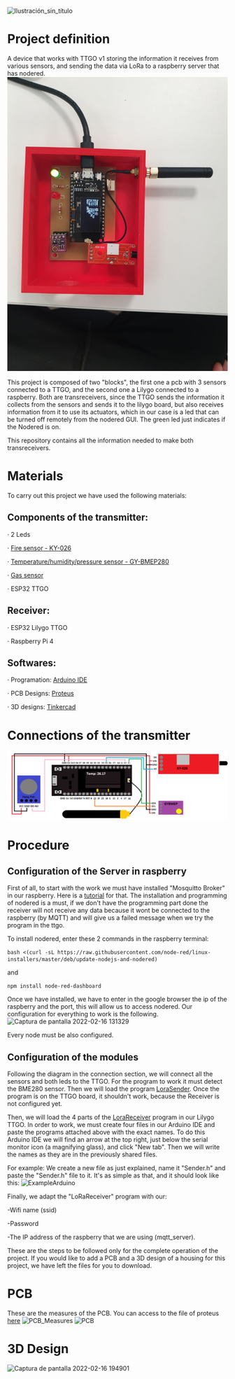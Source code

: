 ![Ilustración_sin_título](https://user-images.githubusercontent.com/99401726/154334460-24138f31-9a9d-40b4-869c-5050c6baabe6.jpg)

# Project definition
A device that works with TTGO v1 storing the information it receives from various sensors, and sending the data via LoRa to a raspberry server that has nodered. 
![ProjectWithNoCase](https://github.com/Ariadna2002/FLora-Comunica2/blob/main/Images/ProjectWithNoCase.jpeg)

This project is composed of two "blocks", the first one a pcb with 3 sensors connected to a TTGO, and the second one a Lilygo connected to a raspberry. Both are transreceivers, since the TTGO sends the information it collects from the sensors and sends it to the lilygo board, but also receives information from it to use its actuators, which in our case is a led that can be turned off remotely from the nodered GUI. The green led just indicates if the Nodered is on.

This repository contains all the information needed to make both transreceivers.

# Materials
To carry out this project we have used the following materials:

## Components of the transmitter:

· 2 Leds 

· [Fire sensor - KY-026](https://hobbyking.com/es_es/keyes-flame-sensor-module-for-arduino.html?wrh_pdp=7&countrycode=ES&gclid=Cj0KCQiA3rKQBhCNARIsACUEW_a4FJTaPsVnPIupxuU-vIrrFga68_RIqFARL68YgrhCmGbWckRRJigaAnNfEALw_wcB)

· [Temperature/humidity/pressure sensor - GY-BMEP280](https://es.aliexpress.com/item/1005003089223378.html?gatewayAdapt=glo2esp&_randl_currency=EUR&_randl_shipto=ES&src=google&aff_fcid=63d0ffc3a82642d5a0fcf167d65251ed-1645005589147-05136-UneMJZVf&aff_fsk=UneMJZVf&aff_platform=aaf&sk=UneMJZVf&aff_trace_key=63d0ffc3a82642d5a0fcf167d65251ed-1645005589147-05136-UneMJZVf&terminal_id=974d9b7ff4e5452b8d3eb89935d3f2a6)

· [Gas sensor](https://www.smart-prototyping.com/MQ-9-carbon-monoxide,-combustible-gas-sensor-detection-alarm-module.html)

· ESP32 TTGO

## Receiver:

· ESP32 Lilygo TTGO

· Raspberry Pi 4

## Softwares:

· Programation: [Arduino IDE](https://www.arduino.cc/)

· PCB Designs: [Proteus](https://componentsearchengine.com/library/proteus?gclid=Cj0KCQiA3rKQBhCNARIsACUEW_aY6RcRdgSPUMMehsdv-Bzp3LncFmYT_sYbc0FBilARIvG0W2LUSLcaAgRlEALw_wcB)

· 3D designs: [Tinkercad](https://www.tinkercad.com/dashboard)


# Connections of the transmitter
![Image1](https://github.com/Ariadna2002/FLora-Comunica2/blob/main/Schematic.png)

# Procedure 

## Configuration of the Server in raspberry

First of all, to start with the work we must have installed "Mosquitto Broker" in our raspberry. Here is a [tutorial](https://domotuto.com/instalacion-de-mosquitto-mqtt-broker-en-raspberry-pi/) for that. The installation and programming of nodered is a must, if we don't have the programming part done the receiver will not receive any data because it wont be connected to the raspberry (by MQTT) and will give us a failed message when we try the program in the ttgo. 

To install nodered, enter these 2 commands in the raspberry terminal:
```
bash <(curl -sL https://raw.githubusercontent.com/node-red/linux-installers/master/deb/update-nodejs-and-nodered)
```
and 
```
npm install node-red-dashboard
```
Once we have installed, we have to enter in the google browser the ip of the raspberry and the port, this will allow us to access nodered. Our configuration for everything to work is the following.
![Captura de pantalla 2022-02-16 131329](https://user-images.githubusercontent.com/99401726/154263679-7e6f2584-875b-4944-b4a6-73cab04c53bf.png)

Every node must be also configured. 

## Configuration of the modules

Following the diagram in the connection section, we will connect all the sensors and both leds to the TTGO. For the program to work it must detect the BME280 sensor. Then we will load the program [LoraSender](https://github.com/Ariadna2002/FLora-Comunica2/tree/main/LoRaSender). Once the program is on the TTGO board, it shouldn't work, because the Receiver is not configured yet.

Then, we will load the 4 parts of the [LoraReceiver](https://github.com/Ariadna2002/FLora-Comunica2/tree/main/LoRaReceiver) program in our Lilygo TTGO. In order to work, we must create four files in our Arduino IDE and paste the programs attached above with the exact names.  To do this Arduino IDE we will find an arrow at the top right, just below the serial monitor icon (a magnifying glass), and click "New tab". Then we will write the names as they are in the previously shared files.

For example: We create a new file as just explained, name it "Sender.h" and paste the "Sender.h" file to it. 
It's as simple as that, and it should look like this: 
![ExampleArduino](https://user-images.githubusercontent.com/99756704/154372216-2641e3ef-5a63-443e-b052-b829c67ea52d.png)

Finally, we adapt the "LoRaReceiver" program with our:

-Wifi name (ssid)

-Password

-The IP address of the raspberry that we are using (mqtt_server).



These are the steps to be followed only for the complete operation of the project. If you would like to add a PCB and a 3D design of a housing for this project, we have left the files for you to download. 

# PCB

These are the measures of the PCB. You can access to the file of proteus [here](https://github.com/Ariadna2002/FLora-Comunica2/tree/main/PCB)
![PCB_Measures](https://user-images.githubusercontent.com/99401726/154272115-1b235b42-591d-4f23-8a5a-90a7871810e9.png)
![PCB](https://user-images.githubusercontent.com/99401726/154272256-edac063f-e66f-4882-b84b-b3b09165d53c.jpeg)


# 3D Design

![Captura de pantalla 2022-02-16 194901](https://user-images.githubusercontent.com/99401726/154335043-8971227d-8918-4d3b-af6a-1447cf5d55f5.png)


